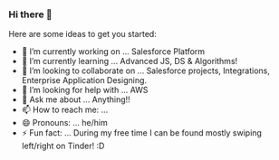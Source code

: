 ### Hi there 👋


Here are some ideas to get you started:

- 🔭 I’m currently working on ... Salesforce Platform
- 🌱 I’m currently learning ... Advanced JS, DS & Algorithms!
- 👯 I’m looking to collaborate on ... Salesforce projects, Integrations, Enterprise Application Designing. 
- 🤔 I’m looking for help with ... AWS
- 💬 Ask me about ... Anything!!
- 📫 How to reach me: ...
- 😄 Pronouns: ... he/him
- ⚡ Fun fact: ... During my free time I can be found mostly swiping left/right on Tinder! :D 

